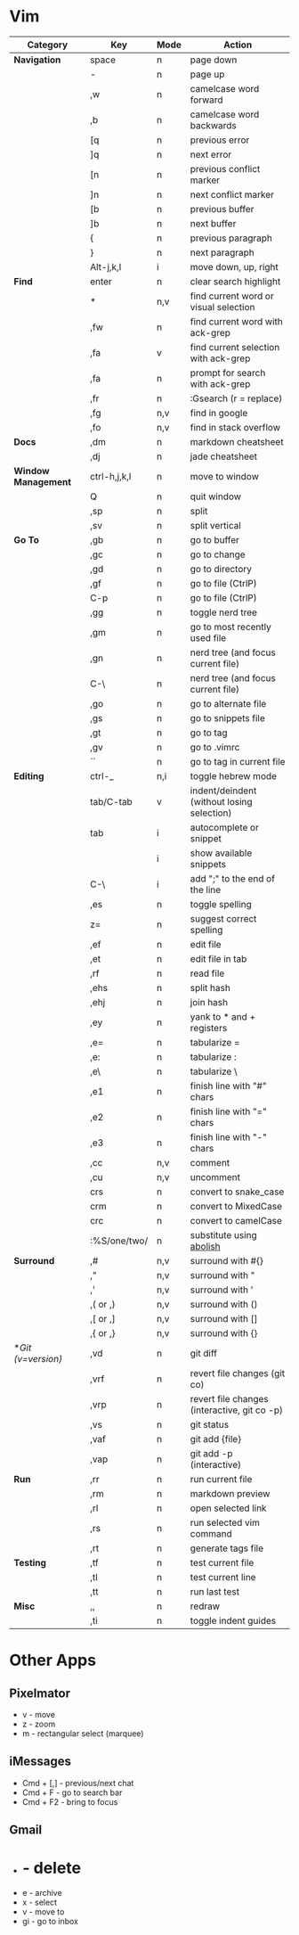 Vim
=====

| Category              | Key          | Mode | Action
| -------------------   | -----------  | ---- | ---------
| **Navigation**        | space        | n    | page down
|                       | -            | n    | page up
|                       | ,w           | n    | camelcase word forward
|                       | ,b           | n    | camelcase word backwards
|                       | [q           | n    | previous error
|                       | ]q           | n    | next error
|                       | [n           | n    | previous conflict marker
|                       | ]n           | n    | next conflict marker
|                       | [b           | n    | previous buffer
|                       | ]b           | n    | next buffer
|                       | {            | n    | previous paragraph
|                       | }            | n    | next paragraph
|                       | Alt-j,k,l    | i    | move down, up, right
| **Find**              | enter        | n    | clear search highlight
|                       | *            | n,v  | find current word or visual selection
|                       | ,fw          | n    | find current word with ack-grep
|                       | ,fa          | v    | find current selection with ack-grep
|                       | ,fa          | n    | prompt for search with ack-grep
|                       | ,fr          | n    | :Gsearch (r = replace)
|                       | ,fg          | n,v  | find in google
|                       | ,fo          | n,v  | find in stack overflow
| **Docs**              | ,dm          | n    | markdown cheatsheet
|                       | ,dj          | n    | jade cheatsheet
| **Window Management** | ctrl-h,j,k,l | n    | move to window
|                       | Q            | n    | quit window
|                       | ,sp          | n    | split
|                       | ,sv          | n    | split vertical
| **Go To**             | ,gb          | n    | go to buffer
|                       | ,gc          | n    | go to change
|                       | ,gd          | n    | go to directory
|                       | ,gf          | n    | go to file (CtrlP)
|                       | C-p          | n    | go to file (CtrlP)
|                       | ,gg          | n    | toggle nerd tree
|                       | ,gm          | n    | go to most recently used file
|                       | ,gn          | n    | nerd tree (and focus current file)
|                       | C-\          | n    | nerd tree (and focus current file)
|                       | ,go          | n    | go to alternate file
|                       | ,gs          | n    | go to snippets file
|                       | ,gt          | n    | go to tag
|                       | ,gv          | n    | go to .vimrc
|                       | ``           | n    | go to tag in current file
| **Editing**           | ctrl-_       | n,i  | toggle hebrew mode
|                       | tab/C-tab    | v    | indent/deindent (without losing selection)
|                       | tab          | i    | autocomplete or snippet
|                       | <c-t>        | i    | show available snippets
|                       | C-\          | i    | add ";" to the end of the line
|                       | ,es          | n    | toggle spelling
|                       | z=           | n    | suggest correct spelling
|                       | ,ef          | n    | edit file
|                       | ,et          | n    | edit file in tab
|                       | ,rf          | n    | read file
|                       | ,ehs         | n    | split hash
|                       | ,ehj         | n    | join hash
|                       | ,ey          | n    | yank to * and + registers
|                       | ,e=          | n    | tabularize =
|                       | ,e:          | n    | tabularize :
|                       | ,e\          | n    | tabularize \                                                     |
|                       | ,e1          | n    | finish line with "#" chars
|                       | ,e2          | n    | finish line with "=" chars
|                       | ,e3          | n    | finish line with "-" chars
|                       | ,cc          | n,v  | comment
|                       | ,cu          | n,v  | uncomment
|                       | crs          | n    | convert to snake_case
|                       | crm          | n    | convert to MixedCase
|                       | crc          | n    | convert to camelCase
|                       | :%S/one/two/ | n    | substitute using [abolish](https://github.com/tpope/vim-abolish)
| **Surround**          | ,#           | n,v  | surround with #{}
|                       | ,"           | n,v  | surround with "
|                       | ,'           | n,v  | surround with '
|                       | ,( or ,)     | n,v  | surround with ()
|                       | ,[ or ,]     | n,v  | surround with []
|                       | ,{ or ,}     | n,v  | surround with {}
| **Git (v=version)*    | ,vd          | n    | git diff
|                       | ,vrf         | n    | revert file changes (git co)
|                       | ,vrp         | n    | revert file changes (interactive, git co -p)
|                       | ,vs          | n    | git status
|                       | ,vaf         | n    | git add {file}
|                       | ,vap         | n    | git add -p (interactive)
| **Run**               | ,rr          | n    | run current file
|                       | ,rm          | n    | markdown preview
|                       | ,rl          | n    | open selected link
|                       | ,rs          | n    | run selected vim command
|                       | ,rt          | n    | generate tags file
| **Testing**           | ,tf          | n    | test current file
|                       | ,tl          | n    | test current line
|                       | ,tt          | n    | run last test
| **Misc**              | ,,           | n    | redraw
|                       | ,ti          | n    | toggle indent guides


Other Apps
==========

Pixelmator
----------
* v - move
* z - zoom
* m - rectangular select (marquee)

iMessages
----------

* Cmd + [,] - previous/next chat
* Cmd + F - go to search bar
* Cmd + F2 - bring to focus

Gmail
----------

* # - delete
* e - archive
* x - select
* v - move to
* gi - go to inbox
